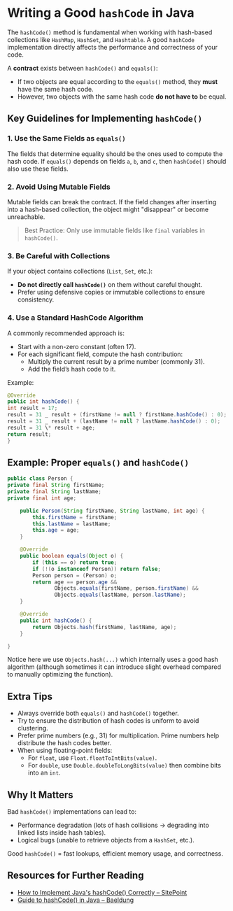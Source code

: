 # Writing a Good `hashCode` in Java

The `hashCode()` method is fundamental when working with hash-based collections like `HashMap`, `HashSet`, and `Hashtable`. A good `hashCode` implementation directly affects the performance and correctness of your code.

A **contract** exists between `hashCode()` and `equals()`:

- If two objects are equal according to the `equals()` method, they **must** have the same hash code.
- However, two objects with the same hash code **do not have to** be equal.

## Key Guidelines for Implementing `hashCode()`

### 1. Use the Same Fields as `equals()`

The fields that determine equality should be the ones used to compute the hash code. If `equals()` depends on fields `a`, `b`, and `c`, then `hashCode()` should also use these fields.

### 2. Avoid Using Mutable Fields

Mutable fields can break the contract. If the field changes after inserting into a hash-based collection, the object might "disappear" or become unreachable.

> Best Practice: Only use immutable fields like `final` variables in `hashCode()`.

### 3. Be Careful with Collections

If your object contains collections (`List`, `Set`, etc.):

- **Do not directly call `hashCode()`** on them without careful thought.
- Prefer using defensive copies or immutable collections to ensure consistency.

### 4. Use a Standard HashCode Algorithm

A commonly recommended approach is:

- Start with a non-zero constant (often 17).
- For each significant field, compute the hash contribution:
  - Multiply the current result by a prime number (commonly 31).
  - Add the field’s hash code to it.

Example:

```java
@Override
public int hashCode() {
int result = 17;
result = 31 _ result + (firstName != null ? firstName.hashCode() : 0);
result = 31 _ result + (lastName != null ? lastName.hashCode() : 0);
result = 31 \* result + age;
return result;
}
```

## Example: Proper `equals()` and `hashCode()`

```java
public class Person {
private final String firstName;
private final String lastName;
private final int age;

    public Person(String firstName, String lastName, int age) {
        this.firstName = firstName;
        this.lastName = lastName;
        this.age = age;
    }

    @Override
    public boolean equals(Object o) {
        if (this == o) return true;
        if (!(o instanceof Person)) return false;
        Person person = (Person) o;
        return age == person.age &&
               Objects.equals(firstName, person.firstName) &&
               Objects.equals(lastName, person.lastName);
    }

    @Override
    public int hashCode() {
        return Objects.hash(firstName, lastName, age);
    }

}
```

Notice here we use `Objects.hash(...)` which internally uses a good hash algorithm (although sometimes it can introduce slight overhead compared to manually optimizing the function).

## Extra Tips

- Always override both `equals()` and `hashCode()` together.
- Try to ensure the distribution of hash codes is uniform to avoid clustering.
- Prefer prime numbers (e.g., 31) for multiplication. Prime numbers help distribute the hash codes better.
- When using floating-point fields:
  - For `float`, use `Float.floatToIntBits(value)`.
  - For `double`, use `Double.doubleToLongBits(value)` then combine bits into an `int`.

## Why It Matters

Bad `hashCode()` implementations can lead to:

- Performance degradation (lots of hash collisions -> degrading into linked lists inside hash tables).
- Logical bugs (unable to retrieve objects from a `HashSet`, etc.).

Good `hashCode()` = fast lookups, efficient memory usage, and correctness.

## Resources for Further Reading

- [How to Implement Java's hashCode() Correctly – SitePoint](https://www.sitepoint.com/how-to-implement-javas-hashcode-correctly/)
- [Guide to hashCode() in Java – Baeldung](https://www.baeldung.com/java-hashcode)
